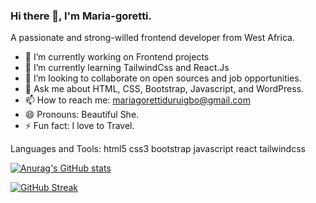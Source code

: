 ### Hi there 👋, I'm Maria-goretti.

A passionate and strong-willed frontend developer from West Africa.

- 🔭 I’m currently working on Frontend projects
- 🌱 I’m currently learning TailwindCss and React.Js
- 👯 I’m looking to collaborate on open sources and job opportunities.
- 💬 Ask me about HTML, CSS, Bootstrap, Javascript, and WordPress.
- 📫 How to reach me: mariagorettiduruigbo@gmail.com
- 😄 Pronouns: Beautiful She.
- ⚡ Fun fact: I love to Travel.

Languages and Tools:
html5 css3 bootstrap javascript react tailwindcss

[![Anurag's GitHub stats](https://github-readme-stats.vercel.app/api?username=mariajiwuaku)](https://github.com/anuraghazra/github-readme-stats)

[![GitHub Streak](https://github-readme-streak-stats.herokuapp.com?user=Mariajiwuaku)](https://git.io/streak-stats)


